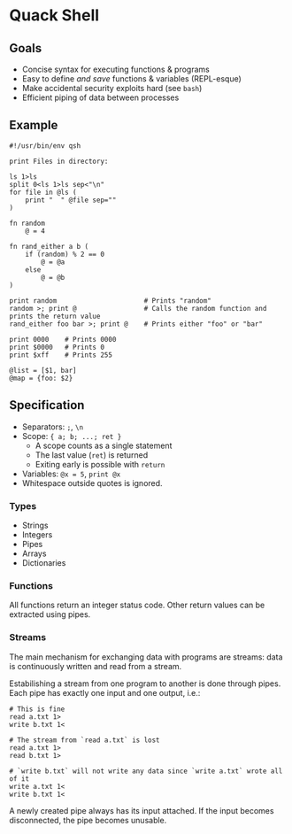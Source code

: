 # Quack Shell

## Goals

- Concise syntax for executing functions & programs
- Easy to define *and save* functions & variables (REPL-esque)
- Make accidental security exploits hard (see `bash`)
- Efficient piping of data between processes

## Example

```qsh
#!/usr/bin/env qsh

print Files in directory:

ls 1>ls
split 0<ls 1>ls sep<"\n"
for file in @ls (
	print "  " @file sep=""
)

fn random
	@ = 4

fn rand_either a b (
	if (random) % 2 == 0
		@ = @a
	else
		@ = @b
)

print random                      # Prints "random"
random >; print @                 # Calls the random function and prints the return value
rand_either foo bar >; print @    # Prints either "foo" or "bar"

print 0000    # Prints 0000
print $0000   # Prints 0
print $xff    # Prints 255

@list = [$1, bar]
@map = {foo: $2}
```

## Specification

- Separators: `;`, `\n`
- Scope: `{ a; b; ...; ret }`
  - A scope counts as a single statement
  - The last value (`ret`) is returned
  - Exiting early is possible with `return`
- Variables: `@x = 5`, `print @x`
- Whitespace outside quotes is ignored.


### Types

- Strings
- Integers
- Pipes
- Arrays
- Dictionaries


### Functions

All functions return an integer status code. Other return values can be
extracted using pipes.


### Streams

The main mechanism for exchanging data with programs are streams: data is
continuously written and read from a stream.

Estabilishing a stream from one program to another is done through pipes.
Each pipe has exactly one input and one output, i.e.:

```qsh
# This is fine
read a.txt 1>
write b.txt 1<

# The stream from `read a.txt` is lost
read a.txt 1>
read b.txt 1>

# `write b.txt` will not write any data since `write a.txt` wrote all of it
write a.txt 1<
write b.txt 1<
```

A newly created pipe always has its input attached. If the input becomes
disconnected, the pipe becomes unusable.

